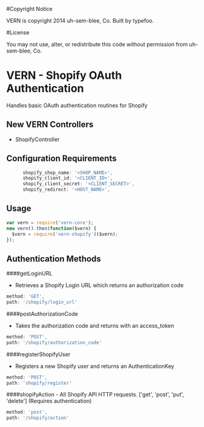 #Copyright Notice

VERN is copyright 2014 uh-sem-blee, Co. Built by typefoo.

#License

You may not use, alter, or redistribute this code without permission from uh-sem-blee, Co.

# VERN - Shopify OAuth Authentication

Handles basic OAuth authentication routines for Shopify

## New VERN Controllers

* ShopifyController

## Configuration Requirements

```javascript
      shopify_shop_name: '<SHOP_NAME>',
      shopify_client_id: '<CLIENT_ID>',
      shopify_client_secret: '<CLIENT_SECRET>',
      shopify_redirect: '<HOST_NAME>',
```
## Usage

```javascript
var vern = require('vern-core');
new vern().then(function($vern) {
  $vern = require('vern-shopify')($vern);
});
```
## Authentication Methods

####getLoginURL
- Retrieves a Shopify Login URL which returns an authorization code

```javascript
method: 'GET',
path: '/shopify/login_url'
```

####postAuthorizationCode
- Takes the authorization code and returns with an access_token

```javascript
method: 'POST',
path: '/shopify/authorization_code'
```

####registerShopifyUser
 - Registers a new Shopify user and returns an AuthenticationKey

```javascript
method: 'POST',
path: 'shopify/register'
```

####shopifyAction - All Shopify API HTTP requests. ['get', 'post', 'put', 'delete']  (Requires authentication)

```javascript
method: 'post',
path: '/shopify/action'
```




